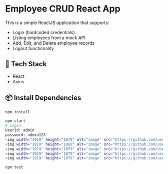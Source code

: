 # Employee CRUD React App

This is a simple ReactJS application that supports:

- Login (hardcoded credentials)
- Listing employees from a mock API
- Add, Edit, and Delete employee records
- Logout functionality

## 🔧 Tech Stack

- React
- Axios

## 📦 Install Dependencies

```bash
npm install

npm start
# Login
UserId: admin
password: admin123
<img width="1919" height="1079" alt="image" src="https://github.com/user-attachments/assets/7c6fbf6a-dccc-4b85-afbe-4f65558e78f8" />
<img width="1919" height="1068" alt="image" src="https://github.com/user-attachments/assets/58d71407-96f1-4259-8891-b64ede564502" />
<img width="1919" height="1079" alt="image" src="https://github.com/user-attachments/assets/0e77ee9e-600a-4af2-a676-eff8a128cefb" />
<img width="1919" height="1079" alt="image" src="https://github.com/user-attachments/assets/ad512e51-e639-41c1-86d4-8afd0824ecbf" />
<img width="1919" height="1079" alt="image" src="https://github.com/user-attachments/assets/ac01fbf1-fcdf-4926-92e1-e6330f0cb7c7" />

npm test
